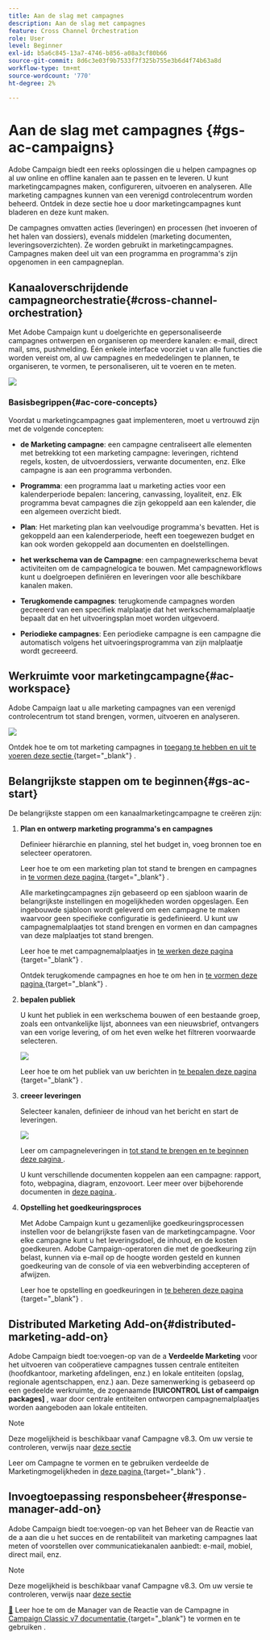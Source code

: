 ```yaml
---
title: Aan de slag met campagnes
description: Aan de slag met campagnes
feature: Cross Channel Orchestration
role: User
level: Beginner
exl-id: b5a6c845-13a7-4746-b856-a08a3cf80b66
source-git-commit: 8d6c3e03f9b7533f7f325b755e3b6d4f74b63a8d
workflow-type: tm+mt
source-wordcount: '770'
ht-degree: 2%

---
```


# Aan de slag met campagnes {#gs-ac-campaigns}

Adobe Campaign biedt een reeks oplossingen die u helpen campagnes op al uw online en offline kanalen aan te passen en te leveren. U kunt marketingcampagnes maken, configureren, uitvoeren en analyseren. Alle marketing campagnes kunnen van een verenigd controlecentrum worden beheerd. Ontdek in deze sectie hoe u door marketingcampagnes kunt bladeren en deze kunt maken.

De campagnes omvatten acties (leveringen) en processen (het invoeren of het halen van dossiers), evenals middelen (marketing documenten, leveringsoverzichten). Ze worden gebruikt in marketingcampagnes. Campagnes maken deel uit van een programma en programma&#39;s zijn opgenomen in een campagneplan.

## Kanaaloverschrijdende campagneorchestratie{#cross-channel-orchestration}

Met Adobe Campaign kunt u doelgerichte en gepersonaliseerde campagnes ontwerpen en organiseren op meerdere kanalen: e-mail, direct mail, sms, pushmelding. Één enkele interface voorziet u van alle functies die worden vereist om, al uw campagnes en mededelingen te plannen, te organiseren, te vormen, te personaliseren, uit te voeren en te meten.

![](assets/campaign-tab.png)

### Basisbegrippen{#ac-core-concepts}

Voordat u marketingcampagnes gaat implementeren, moet u vertrouwd zijn met de volgende concepten:

* **de Marketing campagne**: een campagne centraliseert alle elementen met betrekking tot een marketing campagne: leveringen, richtend regels, kosten, de uitvoerdossiers, verwante documenten, enz. Elke campagne is aan een programma verbonden.

* **Programma**: een programma laat u marketing acties voor een kalenderperiode bepalen: lancering, canvassing, loyaliteit, enz. Elk programma bevat campagnes die zijn gekoppeld aan een kalender, die een algemeen overzicht biedt.

* **Plan**: Het marketing plan kan veelvoudige programma&#39;s bevatten. Het is gekoppeld aan een kalenderperiode, heeft een toegewezen budget en kan ook worden gekoppeld aan documenten en doelstellingen.

* **het werkschema van de Campagne**: een campagnewerkschema bevat activiteiten om de campagnelogica te bouwen. Met campagneworkflows kunt u doelgroepen definiëren en leveringen voor alle beschikbare kanalen maken.

* **Terugkomende campagnes**: terugkomende campagnes worden gecreeerd van een specifiek malplaatje dat het werkschemamalplaatje bepaalt dat en het uitvoeringsplan moet worden uitgevoerd.

* **Periodieke campagnes**: Een periodieke campagne is een campagne die automatisch volgens het uitvoeringsprogramma van zijn malplaatje wordt gecreeerd.

## Werkruimte voor marketingcampagne{#ac-workspace}

Adobe Campaign laat u alle marketing campagnes van een verenigd controlecentrum tot stand brengen, vormen, uitvoeren en analyseren.

![](assets/calendar.png)

Ontdek hoe te om tot marketing campagnes in [ toegang te hebben en uit te voeren deze sectie ](https://experienceleague.adobe.com/docs/campaign/automation/campaign-orchestration/set-up-campaigns.html){target="_blank"} .

## Belangrijkste stappen om te beginnen{#gs-ac-start}

De belangrijkste stappen om een kanaalmarketingcampagne te creëren zijn:

1. **Plan en ontwerp marketing programma&#39;s en campagnes**

   Definieer hiërarchie en planning, stel het budget in, voeg bronnen toe en selecteer operatoren.

   Leer hoe te om een marketing plan tot stand te brengen en campagnes in [ te vormen deze pagina ](https://experienceleague.adobe.com/docs/campaign/automation/campaign-orchestration/marketing-campaign-create.html){target="_blank"} .

   Alle marketingcampagnes zijn gebaseerd op een sjabloon waarin de belangrijkste instellingen en mogelijkheden worden opgeslagen. Een ingebouwde sjabloon wordt geleverd om een campagne te maken waarvoor geen specifieke configuratie is gedefinieerd. U kunt uw campagnemalplaatjes tot stand brengen en vormen en dan campagnes van deze malplaatjes tot stand brengen.

   Leer hoe te met campagnemalplaatjes in [ te werken deze pagina ](https://experienceleague.adobe.com/docs/campaign/automation/campaign-orchestration/marketing-campaign-templates.html){target="_blank"} .

   Ontdek terugkomende campagnes en hoe te om hen in [ te vormen deze pagina ](https://experienceleague.adobe.com/docs/campaign/automation/campaign-orchestration/recurring-periodic-campaigns.html){target="_blank"} .

1. **bepalen publiek**

   U kunt het publiek in een werkschema bouwen of een bestaande groep, zoals een ontvankelijke lijst, abonnees van een nieuwsbrief, ontvangers van een vorige levering, of om het even welke het filtreren voorwaarde selecteren.

   ![](assets/campaign-wf.png)

   Leer hoe te om het publiek van uw berichten in [ te bepalen deze pagina ](https://experienceleague.adobe.com/docs/campaign/automation/campaign-orchestration/marketing-campaign-target.html){target="_blank"} .

1. **creeer leveringen**

   Selecteer kanalen, definieer de inhoud van het bericht en start de leveringen.

   ![](assets/campaign-dashboard.png)

   Leer om campagneleveringen in [ tot stand te brengen en te beginnen deze pagina ](../../automation/campaigns/marketing-campaign-deliveries.md).

   U kunt verschillende documenten koppelen aan een campagne: rapport, foto, webpagina, diagram, enzovoort. Leer meer over bijbehorende documenten in [ deze pagina ](../../automation/campaigns/marketing-campaign-assets.md).

1. **Opstelling het goedkeuringsproces**

   Met Adobe Campaign kunt u gezamenlijke goedkeuringsprocessen instellen voor de belangrijkste fasen van de marketingcampagne. Voor elke campagne kunt u het leveringsdoel, de inhoud, en de kosten goedkeuren. Adobe Campaign-operatoren die met de goedkeuring zijn belast, kunnen via e-mail op de hoogte worden gesteld en kunnen goedkeuring van de console of via een webverbinding accepteren of afwijzen.

   Leer hoe te opstelling en goedkeuringen in [ te beheren deze pagina ](https://experienceleague.adobe.com/docs/campaign/automation/campaign-orchestration/marketing-campaign-approval.html#campaign-orchestration){target="_blank"} .


## Distributed Marketing Add-on{#distributed-marketing-add-on}

Adobe Campaign biedt toe:voegen-op van de a **Verdeelde Marketing** voor het uitvoeren van coöperatieve campagnes tussen centrale entiteiten (hoofdkantoor, marketing afdelingen, enz.) en lokale entiteiten (opslag, regionale agentschappen, enz.) aan. Deze samenwerking is gebaseerd op een gedeelde werkruimte, de zogenaamde **[!UICONTROL List of campaign packages]** , waar door centrale entiteiten ontworpen campagnemalplaatjes worden aangeboden aan lokale entiteiten.

>[!NOTE]
>
>Deze mogelijkheid is beschikbaar vanaf Campagne v8.3. Om uw versie te controleren, verwijs naar [ deze sectie ](compatibility-matrix.md#how-to-check-your-campaign-version-and-buildversion)

Leer om Campagne te vormen en te gebruiken verdeelde de Marketingmogelijkheden in [ deze pagina ](https://experienceleague.adobe.com/docs/campaign/automation/distributed-marketing/about-distributed-marketing.html){target="_blank"} .

## Invoegtoepassing responsbeheer{#response-manager-add-on}

Adobe Campaign biedt toe:voegen-op van het Beheer van de Reactie van de a **&#x200B;**&#x200B;aan die u het succes en de rentabiliteit van marketing campagnes laat meten of voorstellen over communicatiekanalen aanbiedt: e-mail, mobiel, direct mail, enz.

>[!NOTE]
>
>Deze mogelijkheid is beschikbaar vanaf Campagne v8.3. Om uw versie te controleren, verwijs naar [ deze sectie ](compatibility-matrix.md#how-to-check-your-campaign-version-and-buildversion)

[&#128279;](../assets/do-not-localize/book.png) Leer hoe te om de Manager van de Reactie van de Campagne in [ Campaign Classic v7 documentatie ](https://experienceleague.adobe.com/docs/campaign-classic/using/response-manager/about-response-manager.html){target="_blank"} te vormen en te gebruiken .
